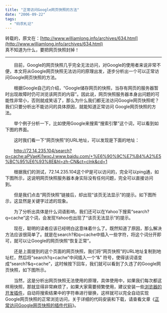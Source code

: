 ```yaml
---
title: "正常访问Google网页快照的方法"
date: "2006-09-22"
tags: 
  - "码农札记"
---
```


转载的，原文在：[http://www.williamlong.info/archives/634.html](http://www.williamlong.info/archives/634.html)  
真不知道为什么，要把网页快照封掉！

* * *

　　目前，Google的网页快照几乎完全无法访问，对Google的使用者来说非常不便，本文将从Google网页快照无法访问的原理出发，逐步分析出一个可以正常访问Google网页快照的方法。

　　根据Google自己的介绍，“Google储存网页的快照，当存有网页的服务器暂时出现故障时仍可浏览该网页的内容”。因此说，网页快照服务器本身出问题的可能性非常小，否则就成笑话了，那么为什么我们都无法访问Google网页快照呢？我们只要分析出不能访问的具体原因，就能知道正常访问 Google网页快照的方法。

　　举个例子分析一下，比如使用Google来搜索“搜索引擎”这个词，可以看到如下图的界面。 

　　这时我们看一下“网页快照”的URL地址，可以发现是下面的地址：

　　http://72.14.235.104/search?q=cache:aPVaeKi1wxcJ:www.baidu.com/+%E6%90%9C%E7%B4%A2%E5%BC%95%E6%93%8E&hl=zh-CN&ct=clnk&cd=1

　　根据我们的测试，72.14.235.104这个IP是可以访问的，完全可以ping通，如下图所示，这说明网页快照服务器本身实际没有任何问题，完全可以直接访问到。 

　　但是我们点击“网页快照”链接后，却出现“该页无法显示”的提示。如下图所示，这显然是关键字过滤的现象。

　　为了分析出具体是什么词语影响，我们还可以在Yahoo下搜索“search?q=cache”这个词，会发现Yahoo也出现了“该页无法显示”的提示。

　　现在，聪明的读者应该已经明白这意味着什么了。既然知道了原因，那么解决方法应该很简单了。就是在search?和q=cache中插入一些字符，将这个词分开即可，就可以让Google的网页快照“恢复正常”。

　　还是上面提到的这个页面的网页快照，我们将“网页快照”的URL地址复制到地址栏，然后将“search?q=cache”中间插入一个“&” 符号，使得该词语变成“search?&q=cache”，这时候按下回车，我们就可以看到了久违了的Google网页快照，如下图所示。

　　当然，这是分析出网页快照无法使用的原理，具体使用中，如果我们每次都这样用快照，那就显得非常麻烦了，如果大家需要频繁使用，建议安装一些[浏览器的开发插件](http://www.williamlong.info/archives/252.html)，自动将搜索结果中的字符串进行替换，这样就可以完全自动实现Google网页快照的正常浏览访问，关于详细的代码安装和下载，请查看文章《[正常访问Google网页快照的插件代码](http://www.williamlong.info/archives/635.html)》。
